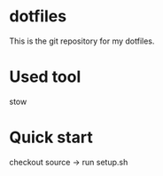 # dotfiles
This is the git repository for my dotfiles.

# Used tool
stow

# Quick start
checkout source -> run setup.sh
